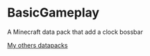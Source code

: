 # BasicGameplay
A Minecraft data pack that add a clock bossbar

[My others datapacks](https://gist.github.com/FaustVX/1be02fac5f7d9c586b479d112b65f067)

